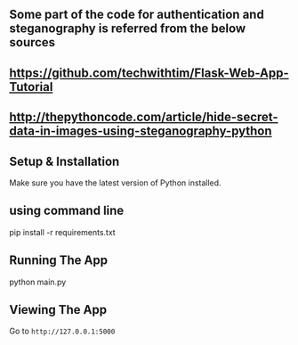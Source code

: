 ## Some part of the code for authentication and steganography is referred from the below sources
## https://github.com/techwithtim/Flask-Web-App-Tutorial
## http://thepythoncode.com/article/hide-secret-data-in-images-using-steganography-python

## Setup & Installation

Make sure you have the latest version of Python installed.

## using command line
pip install -r requirements.txt

## Running The App


python main.py

## Viewing The App

Go to `http://127.0.0.1:5000`
